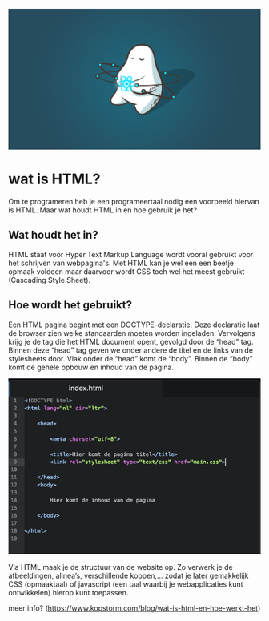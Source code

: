 ![Screenshot](afbeeldingen/header.png)

# wat is HTML?

Om te programeren heb je een programeertaal nodig een voorbeeld hiervan is HTML. Maar wat houdt HTML in en hoe gebruik je het?

## Wat houdt het in?
HTML staat voor Hyper Text Markup Language wordt vooral gebruikt voor het schrijven van webpagina's. Met HTML kan je wel een een beetje opmaak voldoen maar daarvoor wordt CSS toch wel het meest gebruikt (Cascading Style Sheet).

## Hoe wordt het gebruikt?

Een HTML pagina begint met een DOCTYPE-declaratie. Deze declaratie laat de browser zien welke standaarden moeten worden ingeladen. Vervolgens krijg je de tag die het HTML document opent, gevolgd door de “head” tag. Binnen deze “head” tag geven we onder andere de titel en de links van de stylesheets door. Vlak onder de “head” komt de “body”. Binnen de “body” komt de gehele opbouw en inhoud van de pagina.

![Screenshot](afbeeldingen/voorbeeld_HTML.png)

Via HTML maak je de structuur van de website op. Zo verwerk je de afbeeldingen, alinea’s, verschillende koppen,... zodat je later gemakkelijk CSS (opmaaktaal) of javascript (een taal waarbij je webapplicaties kunt ontwikkelen) hierop kunt toepassen.

meer info? (https://www.kopstorm.com/blog/wat-is-html-en-hoe-werkt-het)